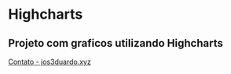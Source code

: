 # Highcharts
## Projeto com graficos utilizando Highcharts


[Contato - jos3duardo.xyz](http://jos3duardo.xyz/)
